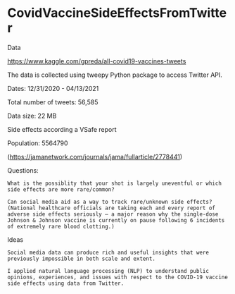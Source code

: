 # CovidVaccineSideEffectsFromTwitter


Data

https://www.kaggle.com/gpreda/all-covid19-vaccines-tweets

The data is collected using tweepy Python package to access Twitter API.

Dates: 12/31/2020 - 04/13/2021

Total number of tweets: 56,585

Data size: 22 MB



Side effects according a VSafe report

Population: 5564790

(https://jamanetwork.com/journals/jama/fullarticle/2778441)


Questions:

    What is the possiblity that your shot is largely uneventful or which side effects are more rare/common?

    Can social media aid as a way to track rare/unknown side effects? (National healthcare officials are taking each and every report of adverse side effects seriously — a major reason why the single-dose Johnson & Johnson vaccine is currently on pause following 6 incidents of extremely rare blood clotting.)



Ideas

    Social media data can produce rich and useful insights that were previously impossible in both scale and extent.

    I applied natural language processing (NLP) to understand public opinions, experiences, and issues with respect to the COVID-19 vaccine side effects using data from Twitter.
